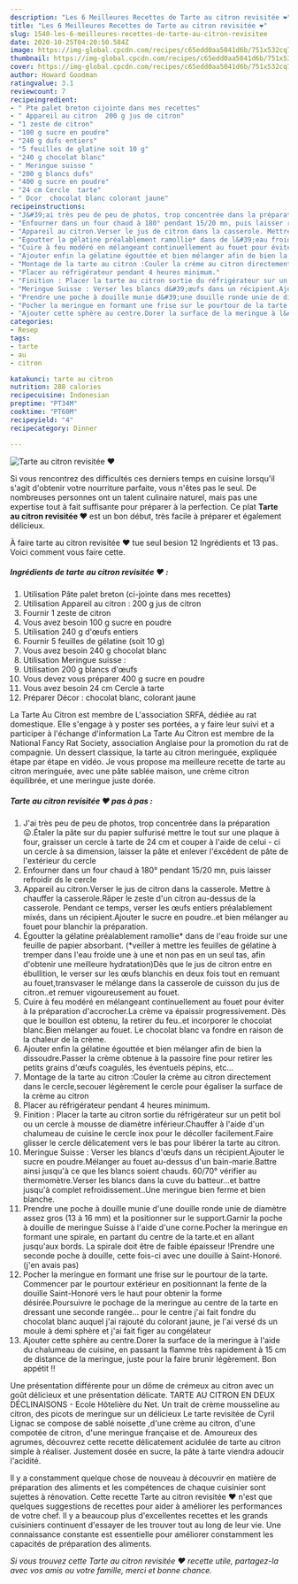 ```yaml
---
description: "Les 6 Meilleures Recettes de Tarte au citron revisitée ❤️"
title: "Les 6 Meilleures Recettes de Tarte au citron revisitée ❤️"
slug: 1540-les-6-meilleures-recettes-de-tarte-au-citron-revisitee
date: 2020-10-25T04:20:50.584Z
image: https://img-global.cpcdn.com/recipes/c65edd0aa5041d6b/751x532cq70/tarte-au-citron-revisitee-❤️-photo-principale-de-la-recette.jpg
thumbnail: https://img-global.cpcdn.com/recipes/c65edd0aa5041d6b/751x532cq70/tarte-au-citron-revisitee-❤️-photo-principale-de-la-recette.jpg
cover: https://img-global.cpcdn.com/recipes/c65edd0aa5041d6b/751x532cq70/tarte-au-citron-revisitee-❤️-photo-principale-de-la-recette.jpg
author: Howard Goodman
ratingvalue: 3.1
reviewcount: 7
recipeingredient:
- " Pte palet breton cijointe dans mes recettes"
- " Appareil au citron  200 g jus de citron"
- "1 zeste de citron"
- "100 g sucre en poudre"
- "240 g dufs entiers"
- "5 feuilles de glatine soit 10 g"
- "240 g chocolat blanc"
- " Meringue suisse "
- "200 g blancs dufs"
- "400 g sucre en poudre"
- "24 cm Cercle  tarte"
- " Dcor  chocolat blanc colorant jaune"
recipeinstructions:
- "J&#39;ai très peu de peu de photos, trop concentrée dans la préparation😛.Étaler la pâte sur du papier sulfurisé mettre le tout sur une plaque à four, graisser un cercle à tarte de 24 cm et couper à l&#39;aide de celui - ci un cercle à sa dimension, laisser la pâte et enlever l&#39;éxcédent de pâte de l&#39;extérieur du cercle"
- "Enfourner dans un four chaud à 180° pendant 15/20 mn, puis laisser refroidir ds le cercle"
- "Appareil au citron.Verser le jus de citron dans la casserole. Mettre à chauffer la casserole.Râper le zeste d&#39;un citron au-dessus de la casserole. Pendant ce temps, verser les œufs entiers préalablement mixés, dans un récipient.Ajouter le sucre en poudre..et bien mélanger au fouet pour blanchir la préparation."
- "Égoutter la gélatine préalablement ramollie* dans de l&#39;eau froide sur une feuille de papier absorbant. (*veiller à mettre les feuilles de gélatine à tremper dans l&#39;eau froide une à une et non pas en un seul tas, afin d&#39;obtenir une meilleure hydratation)Dès que le jus de citron entre en ébullition, le verser sur les œufs blanchis en deux fois tout en remuant au fouet,transvaser le mélange dans la casserole de cuisson du jus de citron..et remuer vigoureusement au fouet."
- "Cuire à feu modéré en mélangeant continuellement au fouet pour éviter à la préparation d&#39;accrocher.La crème va épaissir progressivement. Dès que le bouillon est obtenu, la retirer du feu..et incorporer le chocolat blanc.Bien mélanger au fouet. Le chocolat blanc va fondre en raison de la chaleur de la crème."
- "Ajouter enfin la gélatine égouttée et bien mélanger afin de bien la dissoudre.Passer la crème obtenue à la passoire fine pour retirer les petits grains d&#39;œufs coagulés, les éventuels pépins, etc..."
- "Montage de la tarte au citron :Couler la crème au citron directement dans le cercle,secouer légèrement le cercle pour égaliser la surface de la crème au citron"
- "Placer au réfrigérateur pendant 4 heures minimum."
- "Finition : Placer la tarte au citron sortie du réfrigérateur sur un petit bol ou un cercle à mousse de diamètre inférieur.Chauffer à l&#39;aide d&#39;un chalumeau de cuisine le cercle inox pour le décoller facilement.Faire glisser le cercle délicatement vers le bas pour libérer la tarte au citron."
- "Meringue Suisse : Verser les blancs d&#39;œufs dans un récipient.Ajouter le sucre en poudre.Mélanger au fouet au-dessus d&#39;un bain-marie.Battre ainsi jusqu&#39;à ce que les blancs soient chauds. 60/70° vérifier au thermomètre.Verser les blancs dans la cuve du batteur...et battre jusqu&#39;à complet refroidissement..Une meringue bien ferme et bien blanche."
- "Prendre une poche à douille munie d&#39;une douille ronde unie de diamètre assez gros (13 à 16 mm) et la positionner sur le support.Garnir la poche à douille de meringue Suisse à l&#39;aide d&#39;une corne.Pocher la meringue en formant une spirale, en partant du centre de la tarte.et en allant jusqu&#39;aux bords. La spirale doit être de faible épaisseur !Prendre une seconde poche à douille, cette fois-ci avec une douille à Saint-Honoré.(j&#39;en avais pas)"
- "Pocher la meringue en formant une frise sur le pourtour de la tarte. Commencer par le pourtour extérieur en positionnant la fente de la douille Saint-Honoré vers le haut pour obtenir la forme désirée.Poursuivre le pochage de la meringue au centre de la tarte en dressant une seconde rangée... pour le centre j&#39;ai fait fondre du chocolat blanc auquel j&#39;ai rajouté du colorant jaune, je l&#39;ai versé ds un moule à demi sphère et j&#39;ai fait figer au congélateur"
- "Ajouter cette sphère au centre.Dorer la surface de la meringue à l&#39;aide du chalumeau de cuisine, en passant la flamme très rapidement à 15 cm de distance de la meringue, juste pour la faire brunir légèrement. Bon appétit !!"
categories:
- Resep
tags:
- tarte
- au
- citron

katakunci: tarte au citron 
nutrition: 288 calories
recipecuisine: Indonesian
preptime: "PT34M"
cooktime: "PT60M"
recipeyield: "4"
recipecategory: Dinner

---
```



![Tarte au citron revisitée ❤️](https://img-global.cpcdn.com/recipes/c65edd0aa5041d6b/751x532cq70/tarte-au-citron-revisitee-❤️-photo-principale-de-la-recette.jpg)

Si vous rencontrez des difficultés ces derniers temps en cuisine lorsqu'il s'agit d'obtenir votre nourriture parfaite, vous n'êtes pas le seul. De nombreuses personnes ont un talent culinaire naturel, mais pas une expertise tout à fait suffisante pour préparer à la perfection. Ce plat <strong> Tarte au citron revisitée ❤️ </strong> est un bon début, très facile à préparer et également délicieux.

<!--inarticleads1-->

À faire tarte au citron revisitée ❤️ tue seul besion 12 Ingrédients et 13 pas. Voici comment vous faire cette.

##### Ingrédients de tarte au citron revisitée ❤️ :

1. Utilisation  Pâte palet breton (ci-jointe dans mes recettes)
1. Utilisation  Appareil au citron : 200 g jus de citron
1. Fournir 1 zeste de citron
1. Vous avez besoin 100 g sucre en poudre
1. Utilisation 240 g d&#39;œufs entiers
1. Fournir 5 feuilles de gélatine (soit 10 g)
1. Vous avez besoin 240 g chocolat blanc
1. Utilisation  Meringue suisse :
1. Utilisation 200 g blancs d&#39;œufs
1. Vous devez vous préparer 400 g sucre en poudre
1. Vous avez besoin 24 cm Cercle à tarte
1. Préparer  Décor : chocolat blanc, colorant jaune


La Tarte Au Citron est membre de L&#39;association SRFA, dédiée au rat domestique. Elle s&#39;engage à y poster ses portées, a y faire leur suivi et a participer à l&#39;échange d&#39;information La Tarte Au Citron est membre de la National Fancy Rat Society, association Anglaise pour la promotion du rat de compagnie. Un dessert classique, la tarte au citron meringuée, expliquée étape par étape en vidéo. Je vous propose ma meilleure recette de tarte au citron meringuée, avec une pâte sablée maison, une crème citron équilibrée, et une meringue juste dorée. 

<!--inarticleads2-->

##### Tarte au citron revisitée ❤️ pas à pas :

1. J&#39;ai très peu de peu de photos, trop concentrée dans la préparation😛.Étaler la pâte sur du papier sulfurisé mettre le tout sur une plaque à four, graisser un cercle à tarte de 24 cm et couper à l&#39;aide de celui - ci un cercle à sa dimension, laisser la pâte et enlever l&#39;éxcédent de pâte de l&#39;extérieur du cercle
1. Enfourner dans un four chaud à 180° pendant 15/20 mn, puis laisser refroidir ds le cercle
1. Appareil au citron.Verser le jus de citron dans la casserole. Mettre à chauffer la casserole.Râper le zeste d&#39;un citron au-dessus de la casserole. Pendant ce temps, verser les œufs entiers préalablement mixés, dans un récipient.Ajouter le sucre en poudre..et bien mélanger au fouet pour blanchir la préparation.
1. Égoutter la gélatine préalablement ramollie* dans de l&#39;eau froide sur une feuille de papier absorbant. (*veiller à mettre les feuilles de gélatine à tremper dans l&#39;eau froide une à une et non pas en un seul tas, afin d&#39;obtenir une meilleure hydratation)Dès que le jus de citron entre en ébullition, le verser sur les œufs blanchis en deux fois tout en remuant au fouet,transvaser le mélange dans la casserole de cuisson du jus de citron..et remuer vigoureusement au fouet.
1. Cuire à feu modéré en mélangeant continuellement au fouet pour éviter à la préparation d&#39;accrocher.La crème va épaissir progressivement. Dès que le bouillon est obtenu, la retirer du feu..et incorporer le chocolat blanc.Bien mélanger au fouet. Le chocolat blanc va fondre en raison de la chaleur de la crème.
1. Ajouter enfin la gélatine égouttée et bien mélanger afin de bien la dissoudre.Passer la crème obtenue à la passoire fine pour retirer les petits grains d&#39;œufs coagulés, les éventuels pépins, etc...
1. Montage de la tarte au citron :Couler la crème au citron directement dans le cercle,secouer légèrement le cercle pour égaliser la surface de la crème au citron
1. Placer au réfrigérateur pendant 4 heures minimum.
1. Finition : Placer la tarte au citron sortie du réfrigérateur sur un petit bol ou un cercle à mousse de diamètre inférieur.Chauffer à l&#39;aide d&#39;un chalumeau de cuisine le cercle inox pour le décoller facilement.Faire glisser le cercle délicatement vers le bas pour libérer la tarte au citron.
1. Meringue Suisse : Verser les blancs d&#39;œufs dans un récipient.Ajouter le sucre en poudre.Mélanger au fouet au-dessus d&#39;un bain-marie.Battre ainsi jusqu&#39;à ce que les blancs soient chauds. 60/70° vérifier au thermomètre.Verser les blancs dans la cuve du batteur...et battre jusqu&#39;à complet refroidissement..Une meringue bien ferme et bien blanche.
1. Prendre une poche à douille munie d&#39;une douille ronde unie de diamètre assez gros (13 à 16 mm) et la positionner sur le support.Garnir la poche à douille de meringue Suisse à l&#39;aide d&#39;une corne.Pocher la meringue en formant une spirale, en partant du centre de la tarte.et en allant jusqu&#39;aux bords. La spirale doit être de faible épaisseur !Prendre une seconde poche à douille, cette fois-ci avec une douille à Saint-Honoré.(j&#39;en avais pas)
1. Pocher la meringue en formant une frise sur le pourtour de la tarte. Commencer par le pourtour extérieur en positionnant la fente de la douille Saint-Honoré vers le haut pour obtenir la forme désirée.Poursuivre le pochage de la meringue au centre de la tarte en dressant une seconde rangée... pour le centre j&#39;ai fait fondre du chocolat blanc auquel j&#39;ai rajouté du colorant jaune, je l&#39;ai versé ds un moule à demi sphère et j&#39;ai fait figer au congélateur
1. Ajouter cette sphère au centre.Dorer la surface de la meringue à l&#39;aide du chalumeau de cuisine, en passant la flamme très rapidement à 15 cm de distance de la meringue, juste pour la faire brunir légèrement. Bon appétit !!


Une présentation différente pour un dôme de crémeux au citron avec un goût délicieux et une présentation délicate. TARTE AU CITRON EN DEUX DÉCLINAISONS - Ecole Hôtelière du Net. Un trait de crème mousseline au citron, des picots de meringue sur un délicieux Le tarte revisitée de Cyril Lignac se compose de sablé noisette ,d&#39;une crème au citron, d&#39;une compotée de citron, d&#39;une meringue française et de. Amoureux des agrumes, découvrez cette recette délicatement acidulée de tarte au citron simple à réaliser. Justement dosée en sucre, la pâte à tarte viendra adoucir l&#39;acidité. 

<!--inarticleads1-->

<p>
Il y a constamment quelque chose de nouveau à découvrir en matière de préparation des aliments et les compétences de chaque cuisinier sont sujettes à rénovation. Cette recette Tarte au citron revisitée ❤️ n'est que quelques suggestions de recettes pour aider à améliorer les performances de votre chef. Il y a beaucoup plus d'excellentes recettes et les grands cuisiniers continuent d'essayer de les trouver tout au long de leur vie. Une connaissance constante est essentielle pour améliorer constamment les capacités de préparation des aliments.
</p>

<p>
<i>Si vous trouvez cette Tarte au citron revisitée ❤️ recette utile, partagez-la avec vos amis ou votre famille, merci et bonne chance.</i>
</p>
